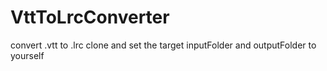 # VttToLrcConverter
convert .vtt to .lrc
clone and set the target inputFolder and outputFolder to yourself
